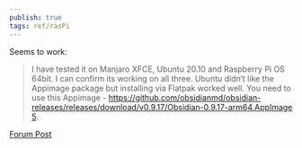 ```yaml
---
publish: true
tags: ref/rasPi
---
```


Seems to work:

>I have tested it on Manjaro XFCE, Ubuntu 20.10 and Raspberry Pi OS 64bit. I can confirm its working on all three. Ubuntu didn’t like the Appimage package but installing via Flatpak worked well.
>You need to use this Appimage - [https://github.com/obsidianmd/obsidian-releases/releases/download/v0.9.17/Obsidian-0.9.17-arm64.AppImage 5](https://github.com/obsidianmd/obsidian-releases/releases/download/v0.9.17/Obsidian-0.9.17-arm64.AppImage).

[Forum Post](https://forum.obsidian.md/t/has-anyone-installed-onto-raspberry-pi-4/9457/12)
